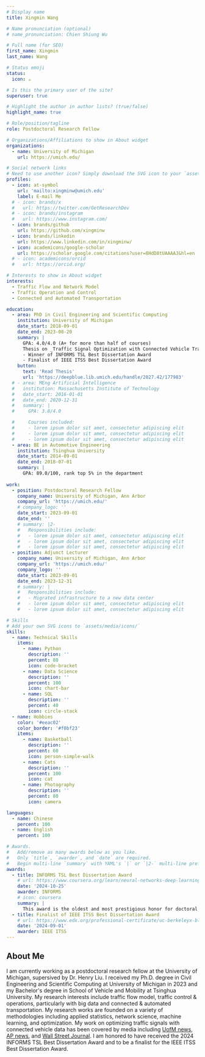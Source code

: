 ```yaml
---
# Display name
title: Xingmin Wang

# Name pronunciation (optional)
# name_pronunciation: Chien Shiung Wu

# Full name (for SEO)
first_name: Xingmin 
last_name: Wang

# Status emoji
status:
  icon: ☕️

# Is this the primary user of the site?
superuser: true

# Highlight the author in author lists? (true/false)
highlight_name: true

# Role/position/tagline
role: Postdoctoral Research Fellow 

# Organizations/Affiliations to show in About widget
organizations:
  - name: University of Michigan
    url: https://umich.edu/

# Social network links
# Need to use another icon? Simply download the SVG icon to your `assets/media/icons/` folder.
profiles:
  - icon: at-symbol
    url: 'mailto:xingminw@umich.edu'
    label: E-mail Me
  # - icon: brands/x
  #   url: https://twitter.com/GetResearchDev
  # - icon: brands/instagram
  #   url: https://www.instagram.com/
  - icon: brands/github
    url: https://github.com/xingminw
  - icon: brands/linkedin
    url: https://www.linkedin.com/in/xingminw/
  - icon: academicons/google-scholar
    url: https://scholar.google.com/citations?user=8HdD8tUAAAAJ&hl=en
  # - icon: academicons/orcid
  #   url: https://orcid.org/

# Interests to show in About widget
interests:
  - Traffic Flow and Network Model
  - Traffic Operation and Control
  - Connected and Automated Transportation

education:
  - area: PhD in Civil Engineering and Scientific Computing
    institution: University of Michigan
    date_start: 2018-09-01
    date_end: 2023-08-20
    summary: |
      GPA: 4.0/4.0 (A+ for more than half of courses)
      Thesis on _Traffic Signal Optimization with Connected Vehicle Trajectories_ Supervised by [Prof Henry Liu](https://cee.engin.umich.edu/people/liu-henry/)
      - Winner of INFORMS TSL Best Dissertation Award
      - Finalist of IEEE ITSS Best Dissertation Award
    button:
      text: 'Read Thesis'
      url: 'https://deepblue.lib.umich.edu/handle/2027.42/177983'
  # - area: MEng Artificial Intelligence
  #   institution: Massachusetts Institute of Technology
  #   date_start: 2016-01-01
  #   date_end: 2020-12-31
  #   summary: |
  #     GPA: 3.8/4.0

  #     Courses included:
  #     - lorem ipsum dolor sit amet, consectetur adipiscing elit
  #     - lorem ipsum dolor sit amet, consectetur adipiscing elit
  #     - lorem ipsum dolor sit amet, consectetur adipiscing elit
  - area: BE in Automotive Engineering
    institution: Tsinghua University
    date_start: 2014-09-01
    date_end: 2018-07-01
    summary: |
      GPA: 89.0/100, rank top 5% in the department
      
work:
  - position: Postdoctoral Research Fellow
    company_name: University of Michigan, Ann Arbor
    company_url: 'https://umich.edu/'
    # company_logo: ''
    date_start: 2023-09-01
    date_end: ''
    # summary: |2-
    #   Responsibilities include:
    #   - lorem ipsum dolor sit amet, consectetur adipiscing elit
    #   - lorem ipsum dolor sit amet, consectetur adipiscing elit
    #   - lorem ipsum dolor sit amet, consectetur adipiscing elit
  - position: Adjunct Lecturer
    company_name: University of Michigan, Ann Arbor
    company_url: 'https://umich.edu/'
    company_logo: ''
    date_start: 2023-09-01
    date_end: 2023-12-31
    # summary: |
    #   Responsibilities include:
    #   - Migrated infrastructure to a new data center
    #   - lorem ipsum dolor sit amet, consectetur adipiscing elit
    #   - lorem ipsum dolor sit amet, consectetur adipiscing elit

# Skills
# Add your own SVG icons to `assets/media/icons/`
skills:
  - name: Technical Skills
    items:
      - name: Python
        description: ''
        percent: 80
        icon: code-bracket
      - name: Data Science
        description: ''
        percent: 100
        icon: chart-bar
      - name: SQL
        description: ''
        percent: 40
        icon: circle-stack
  - name: Hobbies
    color: '#eeac02'
    color_border: '#f0bf23'
    items:
      - name: Basketball
        description: ''
        percent: 60
        icon: person-simple-walk
      - name: Cats
        description: ''
        percent: 100
        icon: cat
      - name: Photography
        description: ''
        percent: 80
        icon: camera

languages:
  - name: Chinese 
    percent: 100
  - name: English
    percent: 100

# Awards.
#   Add/remove as many awards below as you like.
#   Only `title`, `awarder`, and `date` are required.
#   Begin multi-line `summary` with YAML's `|` or `|2-` multi-line prefix and indent 2 spaces below.
awards:
  - title: INFORMS TSL Best Dissertation Award
    # url: https://www.coursera.org/learn/neural-networks-deep-learning
    date: '2024-10-25'
    awarder: INFORMS
    # icon: coursera
    summary: |
      This award is the oldest and most prestigious honor for doctoral dissertations in the transportation science and logistics area. 
  - title: Finalist of IEEE ITSS Best Dissertation Award
    # url: https://www.edx.org/professional-certificate/uc-berkeleyx-blockchain-fundamentals
    date: '2024-09-01'
    awarder: IEEE ITSS
---
```


## About Me

I am currently working as a postdoctoral research fellow at the University of Michigan, supersived by Dr. Henry Liu. I received my Ph.D. degree in Civil Engineering and Scientific Computing at University of Michigan in 2023 and my Bachelor's degree in School of Vehicle and Mobility at Tsinghua University. My research interests include traffic flow model, traffic control & operations, particularly with big data and connected & automated transportation. My research works are founded on a variety of methodologies including applied statistics, network science, machine learning, and optimization. My work on optimizing traffic signals with connected vehicle data has been covered by media including [UofM news](https://news.umich.edu/improving-traffic-signal-timing-with-a-handful-of-connected-vehicles/), [AP news](https://apnews.com/article/smarter-traffic-signals-north-carolina-michigan-757d6151e85565e9656d7b95c6e72490), and [Wall Street Journal](https://www.wsj.com/tech/personal-tech/google-green-light-traffic-light-optimization-992e4252). I am honored to have received the 2024 INFORMS TSL Best Dissertation Award and to be a finalist for the IEEE ITSS Best Dissertation Award.
